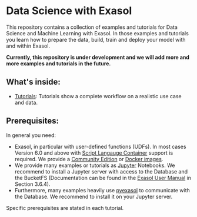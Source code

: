 # Data Science with Exasol
This repository contains a collection of examples and tutorials for Data Science and Machine Learning with Exasol. In those examples and tutorials you learn how to prepare the data, build, train and deploy your model with and within Exasol.

**Currently, this repository is under development and we will add more and more examples and tutorials in the future.**

## What's inside:

* [Tutorials](tutorials/README.md): Tutorials show a complete workflow on a realistic use case and data. 

## Prerequisites:

In general you need:
  * Exasol, in particular with user-defined functions (UDFs). In most cases Version 6.0 and above with [Script Langauge Container](https://github.com/exasol/script-languages) support is required. We provide a [Community Edition](https://www.exasol.com/portal/display/DOC/EXASOL+Community+Edition+Quick+Start+Guide) or [Docker images](https://github.com/exasol/docker-db). 
  * We provide many examples or tutorials as [Jupyter](https://jupyter.org/) Notebooks. We recommend to install a Jupyter server with access to the Database and the BucketFS (Documentation can be found in the [Exasol User Manual](https://www.exasol.com/portal/display/DOC/User+Manual+6.1.0) in Section 3.6.4). 
  * Furthermore, many examples heavily use [pyexasol](https://github.com/badoo/pyexasol) to communicate with the Database. We recommend to install it on your Jupyter server.

Specific prerequisites are stated in each tutorial.
